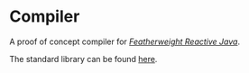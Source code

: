 # Compiler
A proof of concept compiler for [*Featherweight Reactive Java*](https://nick.geek.nz/research/?view=33).

The standard library can be found [here](https://github.com/NickGeek/frj-compiler/blob/master/src/main/resources/std.frj). 
